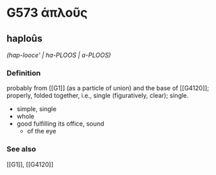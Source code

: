 # G573 ἁπλοῦς

## haploûs

_(hap-looce' | ha-PLOOS | a-PLOOS)_

### Definition

probably from [[G1]] (as a particle of union) and the base of [[G4120]]; properly, folded together, i.e., single (figuratively, clear); single.

- simple, single
- whole
- good fulfilling its office, sound
  - of the eye

### See also

[[G1]], [[G4120]]

